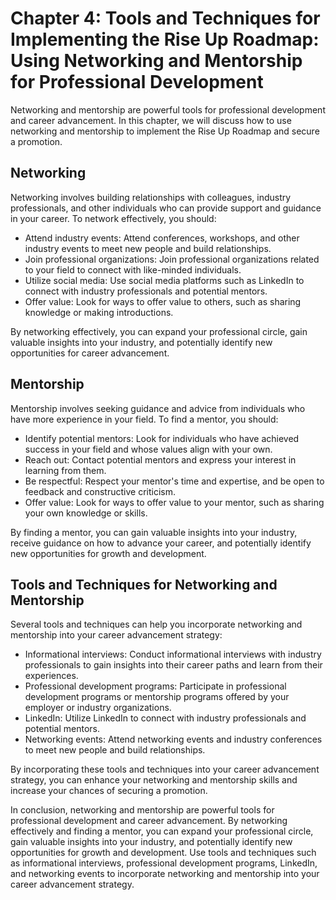 Chapter 4: Tools and Techniques for Implementing the Rise Up Roadmap: Using Networking and Mentorship for Professional Development
==================================================================================================================================

Networking and mentorship are powerful tools for professional development and career advancement. In this chapter, we will discuss how to use networking and mentorship to implement the Rise Up Roadmap and secure a promotion.

Networking
----------

Networking involves building relationships with colleagues, industry professionals, and other individuals who can provide support and guidance in your career. To network effectively, you should:

* Attend industry events: Attend conferences, workshops, and other industry events to meet new people and build relationships.
* Join professional organizations: Join professional organizations related to your field to connect with like-minded individuals.
* Utilize social media: Use social media platforms such as LinkedIn to connect with industry professionals and potential mentors.
* Offer value: Look for ways to offer value to others, such as sharing knowledge or making introductions.

By networking effectively, you can expand your professional circle, gain valuable insights into your industry, and potentially identify new opportunities for career advancement.

Mentorship
----------

Mentorship involves seeking guidance and advice from individuals who have more experience in your field. To find a mentor, you should:

* Identify potential mentors: Look for individuals who have achieved success in your field and whose values align with your own.
* Reach out: Contact potential mentors and express your interest in learning from them.
* Be respectful: Respect your mentor's time and expertise, and be open to feedback and constructive criticism.
* Offer value: Look for ways to offer value to your mentor, such as sharing your own knowledge or skills.

By finding a mentor, you can gain valuable insights into your industry, receive guidance on how to advance your career, and potentially identify new opportunities for growth and development.

Tools and Techniques for Networking and Mentorship
--------------------------------------------------

Several tools and techniques can help you incorporate networking and mentorship into your career advancement strategy:

* Informational interviews: Conduct informational interviews with industry professionals to gain insights into their career paths and learn from their experiences.
* Professional development programs: Participate in professional development programs or mentorship programs offered by your employer or industry organizations.
* LinkedIn: Utilize LinkedIn to connect with industry professionals and potential mentors.
* Networking events: Attend networking events and industry conferences to meet new people and build relationships.

By incorporating these tools and techniques into your career advancement strategy, you can enhance your networking and mentorship skills and increase your chances of securing a promotion.

In conclusion, networking and mentorship are powerful tools for professional development and career advancement. By networking effectively and finding a mentor, you can expand your professional circle, gain valuable insights into your industry, and potentially identify new opportunities for growth and development. Use tools and techniques such as informational interviews, professional development programs, LinkedIn, and networking events to incorporate networking and mentorship into your career advancement strategy.
